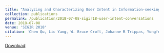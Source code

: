 ```yaml
---
title: "Analyzing and Characterizing User Intent in Information-seeking Conversations"
collection: publications
permalink: /publication/2018-07-08-sigir18-user-intent-conversations
date: 2018-07-08
venue: 'SIGIR 2018'
citation: 'Chen Qu, Liu Yang, W. Bruce Croft, Johanne R Trippas, Yongfeng Zhang, Minghui Qiu. Analyzing and Characterizing User Intent in Information-seeking Conversations, In Proceedings of  the 41th International ACM SIGIR Conference on Research and Development in Information Retrieval (SIGIR 2018), Ann Arbor, Michigan, U.S.A. July 8-12, 2018. Short Paper. Acceptance rate=30% (98 out of  327). (CCF Rank A)'
---
```


<a href='https://arxiv.org/abs/1804.08759'>Download</a>
